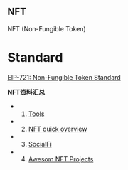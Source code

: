 ## NFT 
NFT (Non-Fungible Token)

# Standard

[EIP-721: Non-Fungible Token Standard](https://eips.ethereum.org/EIPS/eip-721)


**NFT资料汇总**

- 01. [Tools](https://mp.weixin.qq.com/s/DrLCx2L7PgjsAWoYnF8Ysw)
- 02. [NFT quick overview](https://andrewsteinwold.substack.com/p/-quick-overview-of-the-nft-ecosystem)
- 03. [SocialFi](https://inewsdb.com/%E5%8A%A0%E5%AF%86%E8%B2%A8%E5%B9%A3/%E7%A4%BE%E4%BA%A4%E4%BB%A3%E5%B9%A3%E4%B8%8D%E6%96%B7%E9%80%B2%E5%8C%96%EF%BC%8C-socialfi-%E6%9C%83%E6%88%90%E7%82%BA-gamefi-%E5%BE%8C%E4%B8%8B%E5%80%8B%E7%86%B1%E9%BB%9E%E5%97%8E%EF%BC%9F/)
- 04. [Awesom NFT Projects](https://thedailyape.notion.site/4aae0799b1f84b21b9e402fb0b489b05?v=baa5e17983ec4b179c0160d8745a1742)  